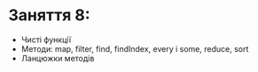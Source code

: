 # Заняття 8:

- Чисті функції
- Методи: map, filter, find, findIndex, every і some, reduce, sort
- Ланцюжки методів



